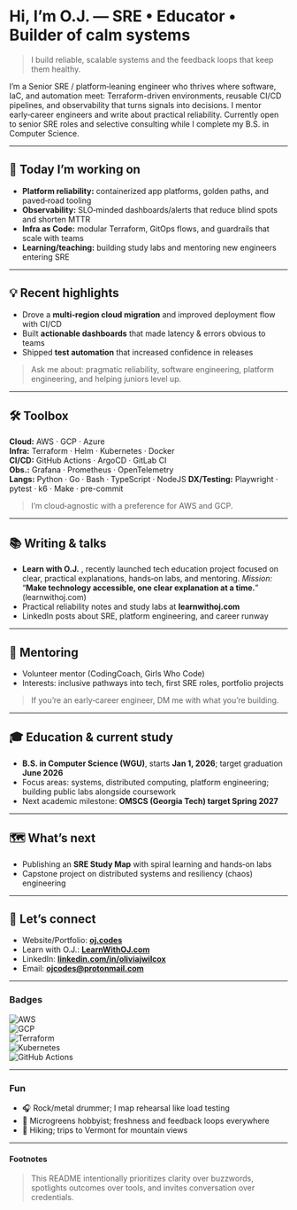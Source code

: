 # Hi, I’m O.J. — SRE • Educator • Builder of calm systems

> I build reliable, scalable systems and the feedback loops that keep them healthy.

I’m a Senior SRE / platform‑leaning engineer who thrives where software, IaC, and automation meet: Terraform-driven environments, reusable CI/CD pipelines, and observability that turns signals into decisions. I mentor early‑career engineers and write about practical reliability. Currently open to senior SRE roles and selective consulting while I complete my B.S. in Computer Science.

---

## 🔧 Today I’m working on

- **Platform reliability:** containerized app platforms, golden paths, and paved‑road tooling
- **Observability:** SLO‑minded dashboards/alerts that reduce blind spots and shorten MTTR
- **Infra as Code:** modular Terraform, GitOps flows, and guardrails that scale with teams
- **Learning/teaching:** building study labs and mentoring new engineers entering SRE

---

## 💡 Recent highlights

- Drove a **multi‑region cloud migration** and improved deployment flow with CI/CD
- Built **actionable dashboards** that made latency & errors obvious to teams
- Shipped **test automation** that increased confidence in releases

> Ask me about: pragmatic reliability, software engineering, platform engineering, and helping juniors level up.

---

## 🛠️ Toolbox

**Cloud:** AWS · GCP · Azure  
**Infra:** Terraform · Helm · Kubernetes · Docker  
**CI/CD:** GitHub Actions · ArgoCD · GitLab CI  
**Obs.:** Grafana · Prometheus · OpenTelemetry  
**Langs:** Python · Go · Bash · TypeScript · NodeJS
**DX/Testing:** Playwright · pytest · k6 · Make · pre-commit

> I’m cloud‑agnostic with a preference for AWS and GCP.

---

## 📚 Writing & talks

- **Learn with O.J.** , recently launched tech education project focused on clear, practical explanations, hands‑on labs, and mentoring. _Mission:_ “**Make technology accessible, one clear explanation at a time.**” (learnwithoj.com)
- Practical reliability notes and study labs at **learnwithoj.com**
- LinkedIn posts about SRE, platform engineering, and career runway
    

---

## 🤝 Mentoring

- Volunteer mentor (CodingCoach, Girls Who Code)
- Interests: inclusive pathways into tech, first SRE roles, portfolio projects

> If you’re an early‑career engineer, DM me with what you’re building.

---

## 🎓 Education & current study

- **B.S. in Computer Science (WGU)**, starts **Jan 1, 2026**; target graduation **June 2026**
- Focus areas: systems, distributed computing, platform engineering; building public labs alongside coursework    
- Next academic milestone: **OMSCS (Georgia Tech) target Spring 2027**

---

## 🗺️ What’s next

- Publishing an **SRE Study Map** with spiral learning and hands‑on labs
- Capstone project on distributed systems and resiliency (chaos) engineering

---

## 💬 Let’s connect

- Website/Portfolio: **[oj.codes](https://www.oj.codes/)**
- Learn with O.J.: **[LearnWithOJ.com](https://learnwithoj.com/)**
- LinkedIn: **[linkedin.com/in/oliviajwilcox](https://www.linkedin.com/in/ojcodes/)**
- Email: **[ojcodes@protonmail.com](mailto:ojcodes@protonmail.com)**
    

---

### Badges

![AWS](https://img.shields.io/badge/Cloud-AWS-informational)  
![GCP](https://img.shields.io/badge/Cloud-GCP-informational)  
![Terraform](https://img.shields.io/badge/IaC-Terraform-blueviolet)  
![Kubernetes](https://img.shields.io/badge/Orchestration-Kubernetes-blue)  
![GitHub Actions](https://img.shields.io/badge/CI%2FCD-GitHub%20Actions-lightgrey)

---

### Fun

- 🎧 Rock/metal drummer; I map rehearsal like load testing
- 🌱 Microgreens hobbyist; freshness and feedback loops everywhere
- 🥾 Hiking; trips to Vermont for mountain views
    

---

#### Footnotes

> This README intentionally prioritizes clarity over buzzwords, spotlights outcomes over tools, and invites conversation over credentials.
